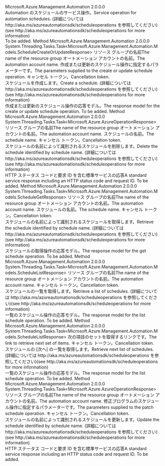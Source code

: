 <Type Name="IScheduleOperations" FullName="Microsoft.Azure.Management.Automation.IScheduleOperations">
  <TypeSignature Language="C#" Value="public interface IScheduleOperations" />
  <TypeSignature Language="ILAsm" Value=".class public interface auto ansi abstract IScheduleOperations" />
  <TypeSignature Language="DocId" Value="T:Microsoft.Azure.Management.Automation.IScheduleOperations" />
  <TypeSignature Language="VB.NET" Value="Public Interface IScheduleOperations" />
  <TypeSignature Language="F#" Value="type IScheduleOperations = interface" />
  <AssemblyInfo>
    <AssemblyName>Microsoft.Azure.Management.Automation</AssemblyName>
    <AssemblyVersion>2.0.0.0</AssemblyVersion>
  </AssemblyInfo>
  <Interfaces />
  <Docs>
    <summary>
            <span data-ttu-id="76644-101">Automation のスケジュールのサービス操作。</span><span class="sxs-lookup"><span data-stu-id="76644-101">Service operation for automation schedules.</span></span>  <span data-ttu-id="76644-102">(詳細については http://aka.ms/azureautomationsdk/scheduleoperations を参照してください)</span><span class="sxs-lookup"><span data-stu-id="76644-102">(see http://aka.ms/azureautomationsdk/scheduleoperations for more information)</span></span>
            </summary>
    <remarks>To be added.</remarks>
  </Docs>
  <Members>
    <Member MemberName="CreateOrUpdateAsync">
      <MemberSignature Language="C#" Value="public System.Threading.Tasks.Task&lt;Microsoft.Azure.Management.Automation.Models.ScheduleCreateOrUpdateResponse&gt; CreateOrUpdateAsync (string resourceGroupName, string automationAccount, Microsoft.Azure.Management.Automation.Models.ScheduleCreateOrUpdateParameters parameters, System.Threading.CancellationToken cancellationToken);" />
      <MemberSignature Language="ILAsm" Value=".method public hidebysig newslot virtual instance class System.Threading.Tasks.Task`1&lt;class Microsoft.Azure.Management.Automation.Models.ScheduleCreateOrUpdateResponse&gt; CreateOrUpdateAsync(string resourceGroupName, string automationAccount, class Microsoft.Azure.Management.Automation.Models.ScheduleCreateOrUpdateParameters parameters, valuetype System.Threading.CancellationToken cancellationToken) cil managed" />
      <MemberSignature Language="DocId" Value="M:Microsoft.Azure.Management.Automation.IScheduleOperations.CreateOrUpdateAsync(System.String,System.String,Microsoft.Azure.Management.Automation.Models.ScheduleCreateOrUpdateParameters,System.Threading.CancellationToken)" />
      <MemberSignature Language="F#" Value="abstract member CreateOrUpdateAsync : string * string * Microsoft.Azure.Management.Automation.Models.ScheduleCreateOrUpdateParameters * System.Threading.CancellationToken -&gt; System.Threading.Tasks.Task&lt;Microsoft.Azure.Management.Automation.Models.ScheduleCreateOrUpdateResponse&gt;" Usage="iScheduleOperations.CreateOrUpdateAsync (resourceGroupName, automationAccount, parameters, cancellationToken)" />
      <MemberType>Method</MemberType>
      <AssemblyInfo>
        <AssemblyName>Microsoft.Azure.Management.Automation</AssemblyName>
        <AssemblyVersion>2.0.0.0</AssemblyVersion>
      </AssemblyInfo>
      <ReturnValue>
        <ReturnType>System.Threading.Tasks.Task&lt;Microsoft.Azure.Management.Automation.Models.ScheduleCreateOrUpdateResponse&gt;</ReturnType>
      </ReturnValue>
      <Parameters>
        <Parameter Name="resourceGroupName" Type="System.String" />
        <Parameter Name="automationAccount" Type="System.String" />
        <Parameter Name="parameters" Type="Microsoft.Azure.Management.Automation.Models.ScheduleCreateOrUpdateParameters" />
        <Parameter Name="cancellationToken" Type="System.Threading.CancellationToken" />
      </Parameters>
      <Docs>
        <param name="resourceGroupName">
            <span data-ttu-id="76644-103">リソース グループの名前</span><span class="sxs-lookup"><span data-stu-id="76644-103">The name of the resource group</span></span>
            </param>
        <param name="automationAccount">
            <span data-ttu-id="76644-104">オートメーション アカウントの名前。</span><span class="sxs-lookup"><span data-stu-id="76644-104">The automation account name.</span></span>
            </param>
        <param name="parameters">
            <span data-ttu-id="76644-105">作成または更新のスケジュール操作に指定するパラメーターです。</span><span class="sxs-lookup"><span data-stu-id="76644-105">The parameters supplied to the create or update schedule operation.</span></span>
            </param>
        <param name="cancellationToken">
            <span data-ttu-id="76644-106">キャンセル トークン。</span><span class="sxs-lookup"><span data-stu-id="76644-106">Cancellation token.</span></span>
            </param>
        <summary>
            <span data-ttu-id="76644-107">スケジュールを作成します。</span><span class="sxs-lookup"><span data-stu-id="76644-107">Create a schedule.</span></span>  <span data-ttu-id="76644-108">(詳細については http://aka.ms/azureautomationsdk/scheduleoperations を参照してください)</span><span class="sxs-lookup"><span data-stu-id="76644-108">(see http://aka.ms/azureautomationsdk/scheduleoperations for more information)</span></span>
            </summary>
        <returns>
            <span data-ttu-id="76644-109">作成または更新のスケジュール操作の応答モデル。</span><span class="sxs-lookup"><span data-stu-id="76644-109">The response model for the create or update schedule operation.</span></span>
            </returns>
        <remarks>To be added.</remarks>
      </Docs>
    </Member>
    <Member MemberName="DeleteAsync">
      <MemberSignature Language="C#" Value="public System.Threading.Tasks.Task&lt;Microsoft.Azure.AzureOperationResponse&gt; DeleteAsync (string resourceGroupName, string automationAccount, string scheduleName, System.Threading.CancellationToken cancellationToken);" />
      <MemberSignature Language="ILAsm" Value=".method public hidebysig newslot virtual instance class System.Threading.Tasks.Task`1&lt;class Microsoft.Azure.AzureOperationResponse&gt; DeleteAsync(string resourceGroupName, string automationAccount, string scheduleName, valuetype System.Threading.CancellationToken cancellationToken) cil managed" />
      <MemberSignature Language="DocId" Value="M:Microsoft.Azure.Management.Automation.IScheduleOperations.DeleteAsync(System.String,System.String,System.String,System.Threading.CancellationToken)" />
      <MemberSignature Language="F#" Value="abstract member DeleteAsync : string * string * string * System.Threading.CancellationToken -&gt; System.Threading.Tasks.Task&lt;Microsoft.Azure.AzureOperationResponse&gt;" Usage="iScheduleOperations.DeleteAsync (resourceGroupName, automationAccount, scheduleName, cancellationToken)" />
      <MemberType>Method</MemberType>
      <AssemblyInfo>
        <AssemblyName>Microsoft.Azure.Management.Automation</AssemblyName>
        <AssemblyVersion>2.0.0.0</AssemblyVersion>
      </AssemblyInfo>
      <ReturnValue>
        <ReturnType>System.Threading.Tasks.Task&lt;Microsoft.Azure.AzureOperationResponse&gt;</ReturnType>
      </ReturnValue>
      <Parameters>
        <Parameter Name="resourceGroupName" Type="System.String" />
        <Parameter Name="automationAccount" Type="System.String" />
        <Parameter Name="scheduleName" Type="System.String" />
        <Parameter Name="cancellationToken" Type="System.Threading.CancellationToken" />
      </Parameters>
      <Docs>
        <param name="resourceGroupName">
            <span data-ttu-id="76644-110">リソース グループの名前</span><span class="sxs-lookup"><span data-stu-id="76644-110">The name of the resource group</span></span>
            </param>
        <param name="automationAccount">
            <span data-ttu-id="76644-111">オートメーション アカウントの名前。</span><span class="sxs-lookup"><span data-stu-id="76644-111">The automation account name.</span></span>
            </param>
        <param name="scheduleName">
            <span data-ttu-id="76644-112">スケジュールの名前。</span><span class="sxs-lookup"><span data-stu-id="76644-112">The schedule name.</span></span>
            </param>
        <param name="cancellationToken">
            <span data-ttu-id="76644-113">キャンセル トークン。</span><span class="sxs-lookup"><span data-stu-id="76644-113">Cancellation token.</span></span>
            </param>
        <summary>
            <span data-ttu-id="76644-114">スケジュールの名前によって識別されるスケジュールを削除します。</span><span class="sxs-lookup"><span data-stu-id="76644-114">Delete the schedule identified by schedule name.</span></span>  <span data-ttu-id="76644-115">(詳細については http://aka.ms/azureautomationsdk/scheduleoperations を参照してください)</span><span class="sxs-lookup"><span data-stu-id="76644-115">(see http://aka.ms/azureautomationsdk/scheduleoperations for more information)</span></span>
            </summary>
        <returns>
            <span data-ttu-id="76644-116">HTTP ステータス コードと要求 ID を含む標準サービスの応答</span><span class="sxs-lookup"><span data-stu-id="76644-116">A standard service response including an HTTP status code and request ID.</span></span>
            </returns>
        <remarks>To be added.</remarks>
      </Docs>
    </Member>
    <Member MemberName="GetAsync">
      <MemberSignature Language="C#" Value="public System.Threading.Tasks.Task&lt;Microsoft.Azure.Management.Automation.Models.ScheduleGetResponse&gt; GetAsync (string resourceGroupName, string automationAccount, string scheduleName, System.Threading.CancellationToken cancellationToken);" />
      <MemberSignature Language="ILAsm" Value=".method public hidebysig newslot virtual instance class System.Threading.Tasks.Task`1&lt;class Microsoft.Azure.Management.Automation.Models.ScheduleGetResponse&gt; GetAsync(string resourceGroupName, string automationAccount, string scheduleName, valuetype System.Threading.CancellationToken cancellationToken) cil managed" />
      <MemberSignature Language="DocId" Value="M:Microsoft.Azure.Management.Automation.IScheduleOperations.GetAsync(System.String,System.String,System.String,System.Threading.CancellationToken)" />
      <MemberSignature Language="F#" Value="abstract member GetAsync : string * string * string * System.Threading.CancellationToken -&gt; System.Threading.Tasks.Task&lt;Microsoft.Azure.Management.Automation.Models.ScheduleGetResponse&gt;" Usage="iScheduleOperations.GetAsync (resourceGroupName, automationAccount, scheduleName, cancellationToken)" />
      <MemberType>Method</MemberType>
      <AssemblyInfo>
        <AssemblyName>Microsoft.Azure.Management.Automation</AssemblyName>
        <AssemblyVersion>2.0.0.0</AssemblyVersion>
      </AssemblyInfo>
      <ReturnValue>
        <ReturnType>System.Threading.Tasks.Task&lt;Microsoft.Azure.Management.Automation.Models.ScheduleGetResponse&gt;</ReturnType>
      </ReturnValue>
      <Parameters>
        <Parameter Name="resourceGroupName" Type="System.String" />
        <Parameter Name="automationAccount" Type="System.String" />
        <Parameter Name="scheduleName" Type="System.String" />
        <Parameter Name="cancellationToken" Type="System.Threading.CancellationToken" />
      </Parameters>
      <Docs>
        <param name="resourceGroupName">
            <span data-ttu-id="76644-117">リソース グループの名前</span><span class="sxs-lookup"><span data-stu-id="76644-117">The name of the resource group</span></span>
            </param>
        <param name="automationAccount">
            <span data-ttu-id="76644-118">オートメーション アカウントの名前。</span><span class="sxs-lookup"><span data-stu-id="76644-118">The automation account name.</span></span>
            </param>
        <param name="scheduleName">
            <span data-ttu-id="76644-119">スケジュールの名前。</span><span class="sxs-lookup"><span data-stu-id="76644-119">The schedule name.</span></span>
            </param>
        <param name="cancellationToken">
            <span data-ttu-id="76644-120">キャンセル トークン。</span><span class="sxs-lookup"><span data-stu-id="76644-120">Cancellation token.</span></span>
            </param>
        <summary>
            <span data-ttu-id="76644-121">スケジュールの名前によって識別されるスケジュールを取得します。</span><span class="sxs-lookup"><span data-stu-id="76644-121">Retrieve the schedule identified by schedule name.</span></span>  <span data-ttu-id="76644-122">(詳細については http://aka.ms/azureautomationsdk/scheduleoperations を参照してください)</span><span class="sxs-lookup"><span data-stu-id="76644-122">(see http://aka.ms/azureautomationsdk/scheduleoperations for more information)</span></span>
            </summary>
        <returns>
            <span data-ttu-id="76644-123">スケジュールの取得操作の応答モデル。</span><span class="sxs-lookup"><span data-stu-id="76644-123">The response model for the get schedule operation.</span></span>
            </returns>
        <remarks>To be added.</remarks>
      </Docs>
    </Member>
    <Member MemberName="ListAsync">
      <MemberSignature Language="C#" Value="public System.Threading.Tasks.Task&lt;Microsoft.Azure.Management.Automation.Models.ScheduleListResponse&gt; ListAsync (string resourceGroupName, string automationAccount, System.Threading.CancellationToken cancellationToken);" />
      <MemberSignature Language="ILAsm" Value=".method public hidebysig newslot virtual instance class System.Threading.Tasks.Task`1&lt;class Microsoft.Azure.Management.Automation.Models.ScheduleListResponse&gt; ListAsync(string resourceGroupName, string automationAccount, valuetype System.Threading.CancellationToken cancellationToken) cil managed" />
      <MemberSignature Language="DocId" Value="M:Microsoft.Azure.Management.Automation.IScheduleOperations.ListAsync(System.String,System.String,System.Threading.CancellationToken)" />
      <MemberSignature Language="F#" Value="abstract member ListAsync : string * string * System.Threading.CancellationToken -&gt; System.Threading.Tasks.Task&lt;Microsoft.Azure.Management.Automation.Models.ScheduleListResponse&gt;" Usage="iScheduleOperations.ListAsync (resourceGroupName, automationAccount, cancellationToken)" />
      <MemberType>Method</MemberType>
      <AssemblyInfo>
        <AssemblyName>Microsoft.Azure.Management.Automation</AssemblyName>
        <AssemblyVersion>2.0.0.0</AssemblyVersion>
      </AssemblyInfo>
      <ReturnValue>
        <ReturnType>System.Threading.Tasks.Task&lt;Microsoft.Azure.Management.Automation.Models.ScheduleListResponse&gt;</ReturnType>
      </ReturnValue>
      <Parameters>
        <Parameter Name="resourceGroupName" Type="System.String" />
        <Parameter Name="automationAccount" Type="System.String" />
        <Parameter Name="cancellationToken" Type="System.Threading.CancellationToken" />
      </Parameters>
      <Docs>
        <param name="resourceGroupName">
            <span data-ttu-id="76644-124">リソース グループの名前</span><span class="sxs-lookup"><span data-stu-id="76644-124">The name of the resource group</span></span>
            </param>
        <param name="automationAccount">
            <span data-ttu-id="76644-125">オートメーション アカウントの名前。</span><span class="sxs-lookup"><span data-stu-id="76644-125">The automation account name.</span></span>
            </param>
        <param name="cancellationToken">
            <span data-ttu-id="76644-126">キャンセル トークン。</span><span class="sxs-lookup"><span data-stu-id="76644-126">Cancellation token.</span></span>
            </param>
        <summary>
            <span data-ttu-id="76644-127">スケジュールの一覧を取得します。</span><span class="sxs-lookup"><span data-stu-id="76644-127">Retrieve a list of schedules.</span></span>  <span data-ttu-id="76644-128">(詳細については http://aka.ms/azureautomationsdk/scheduleoperations を参照してください)</span><span class="sxs-lookup"><span data-stu-id="76644-128">(see http://aka.ms/azureautomationsdk/scheduleoperations for more information)</span></span>
            </summary>
        <returns>
            <span data-ttu-id="76644-129">一覧のスケジュール操作の応答モデル。</span><span class="sxs-lookup"><span data-stu-id="76644-129">The response model for the list schedule operation.</span></span>
            </returns>
        <remarks>To be added.</remarks>
      </Docs>
    </Member>
    <Member MemberName="ListNextAsync">
      <MemberSignature Language="C#" Value="public System.Threading.Tasks.Task&lt;Microsoft.Azure.Management.Automation.Models.ScheduleListResponse&gt; ListNextAsync (string nextLink, System.Threading.CancellationToken cancellationToken);" />
      <MemberSignature Language="ILAsm" Value=".method public hidebysig newslot virtual instance class System.Threading.Tasks.Task`1&lt;class Microsoft.Azure.Management.Automation.Models.ScheduleListResponse&gt; ListNextAsync(string nextLink, valuetype System.Threading.CancellationToken cancellationToken) cil managed" />
      <MemberSignature Language="DocId" Value="M:Microsoft.Azure.Management.Automation.IScheduleOperations.ListNextAsync(System.String,System.Threading.CancellationToken)" />
      <MemberSignature Language="F#" Value="abstract member ListNextAsync : string * System.Threading.CancellationToken -&gt; System.Threading.Tasks.Task&lt;Microsoft.Azure.Management.Automation.Models.ScheduleListResponse&gt;" Usage="iScheduleOperations.ListNextAsync (nextLink, cancellationToken)" />
      <MemberType>Method</MemberType>
      <AssemblyInfo>
        <AssemblyName>Microsoft.Azure.Management.Automation</AssemblyName>
        <AssemblyVersion>2.0.0.0</AssemblyVersion>
      </AssemblyInfo>
      <ReturnValue>
        <ReturnType>System.Threading.Tasks.Task&lt;Microsoft.Azure.Management.Automation.Models.ScheduleListResponse&gt;</ReturnType>
      </ReturnValue>
      <Parameters>
        <Parameter Name="nextLink" Type="System.String" />
        <Parameter Name="cancellationToken" Type="System.Threading.CancellationToken" />
      </Parameters>
      <Docs>
        <param name="nextLink">
            <span data-ttu-id="76644-130">次の項目のセットを取得するリンクです。</span><span class="sxs-lookup"><span data-stu-id="76644-130">The link to retrieve next set of items.</span></span>
            </param>
        <param name="cancellationToken">
            <span data-ttu-id="76644-131">キャンセル トークン。</span><span class="sxs-lookup"><span data-stu-id="76644-131">Cancellation token.</span></span>
            </param>
        <summary>
            <span data-ttu-id="76644-132">スケジュールの [次へ] の一覧を取得します。</span><span class="sxs-lookup"><span data-stu-id="76644-132">Retrieve next list of schedules.</span></span>  <span data-ttu-id="76644-133">(詳細については http://aka.ms/azureautomationsdk/scheduleoperations を参照してください)</span><span class="sxs-lookup"><span data-stu-id="76644-133">(see http://aka.ms/azureautomationsdk/scheduleoperations for more information)</span></span>
            </summary>
        <returns>
            <span data-ttu-id="76644-134">一覧のスケジュール操作の応答モデル。</span><span class="sxs-lookup"><span data-stu-id="76644-134">The response model for the list schedule operation.</span></span>
            </returns>
        <remarks>To be added.</remarks>
      </Docs>
    </Member>
    <Member MemberName="PatchAsync">
      <MemberSignature Language="C#" Value="public System.Threading.Tasks.Task&lt;Microsoft.Azure.AzureOperationResponse&gt; PatchAsync (string resourceGroupName, string automationAccount, Microsoft.Azure.Management.Automation.Models.SchedulePatchParameters parameters, System.Threading.CancellationToken cancellationToken);" />
      <MemberSignature Language="ILAsm" Value=".method public hidebysig newslot virtual instance class System.Threading.Tasks.Task`1&lt;class Microsoft.Azure.AzureOperationResponse&gt; PatchAsync(string resourceGroupName, string automationAccount, class Microsoft.Azure.Management.Automation.Models.SchedulePatchParameters parameters, valuetype System.Threading.CancellationToken cancellationToken) cil managed" />
      <MemberSignature Language="DocId" Value="M:Microsoft.Azure.Management.Automation.IScheduleOperations.PatchAsync(System.String,System.String,Microsoft.Azure.Management.Automation.Models.SchedulePatchParameters,System.Threading.CancellationToken)" />
      <MemberSignature Language="F#" Value="abstract member PatchAsync : string * string * Microsoft.Azure.Management.Automation.Models.SchedulePatchParameters * System.Threading.CancellationToken -&gt; System.Threading.Tasks.Task&lt;Microsoft.Azure.AzureOperationResponse&gt;" Usage="iScheduleOperations.PatchAsync (resourceGroupName, automationAccount, parameters, cancellationToken)" />
      <MemberType>Method</MemberType>
      <AssemblyInfo>
        <AssemblyName>Microsoft.Azure.Management.Automation</AssemblyName>
        <AssemblyVersion>2.0.0.0</AssemblyVersion>
      </AssemblyInfo>
      <ReturnValue>
        <ReturnType>System.Threading.Tasks.Task&lt;Microsoft.Azure.AzureOperationResponse&gt;</ReturnType>
      </ReturnValue>
      <Parameters>
        <Parameter Name="resourceGroupName" Type="System.String" />
        <Parameter Name="automationAccount" Type="System.String" />
        <Parameter Name="parameters" Type="Microsoft.Azure.Management.Automation.Models.SchedulePatchParameters" />
        <Parameter Name="cancellationToken" Type="System.Threading.CancellationToken" />
      </Parameters>
      <Docs>
        <param name="resourceGroupName">
            <span data-ttu-id="76644-135">リソース グループの名前</span><span class="sxs-lookup"><span data-stu-id="76644-135">The name of the resource group</span></span>
            </param>
        <param name="automationAccount">
            <span data-ttu-id="76644-136">オートメーション アカウントの名前。</span><span class="sxs-lookup"><span data-stu-id="76644-136">The automation account name.</span></span>
            </param>
        <param name="parameters">
            <span data-ttu-id="76644-137">修正プログラムのスケジュール操作に指定するパラメーターです。</span><span class="sxs-lookup"><span data-stu-id="76644-137">The parameters supplied to the patch schedule operation.</span></span>
            </param>
        <param name="cancellationToken">
            <span data-ttu-id="76644-138">キャンセル トークン。</span><span class="sxs-lookup"><span data-stu-id="76644-138">Cancellation token.</span></span>
            </param>
        <summary>
            <span data-ttu-id="76644-139">スケジュールの名前によって識別されるスケジュールを更新します。</span><span class="sxs-lookup"><span data-stu-id="76644-139">Update the schedule identified by schedule name.</span></span>  <span data-ttu-id="76644-140">(詳細については http://aka.ms/azureautomationsdk/scheduleoperations を参照してください)</span><span class="sxs-lookup"><span data-stu-id="76644-140">(see http://aka.ms/azureautomationsdk/scheduleoperations for more information)</span></span>
            </summary>
        <returns>
            <span data-ttu-id="76644-141">HTTP ステータス コードと要求 ID を含む標準サービスの応答</span><span class="sxs-lookup"><span data-stu-id="76644-141">A standard service response including an HTTP status code and request ID.</span></span>
            </returns>
        <remarks>To be added.</remarks>
      </Docs>
    </Member>
  </Members>
</Type>